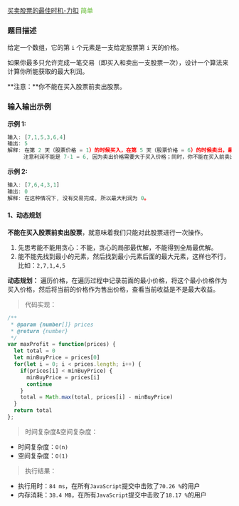 
[买卖股票的最佳时机-力扣](https://leetcode-cn.com/problems/best-time-to-buy-and-sell-stock/)
<span style="color: #5AB726">简单</span>

### 题目描述
给定一个数组，它的第 `i` 个元素是一支给定股票第 `i` 天的价格。

如果你最多只允许完成一笔交易（即买入和卖出一支股票一次），设计一个算法来计算你所能获取的最大利润。

**注意：**你不能在买入股票前卖出股票。

### 输入输出示例
**示例 1:**
```js
输入: [7,1,5,3,6,4]
输出: 5
解释: 在第 2 天（股票价格 = 1）的时候买入，在第 5 天（股票价格 = 6）的时候卖出，最大利润 = 6-1 = 5 。
     注意利润不能是 7-1 = 6, 因为卖出价格需要大于买入价格；同时，你不能在买入前卖出股票。
```
**示例 2:**
```js
输入: [7,6,4,3,1]
输出: 0
解释: 在这种情况下, 没有交易完成, 所以最大利润为 0。
```

#### 1、动态规划

**不能在买入股票前卖出股票**，就意味着我们只能对此股票进行一次操作。

1. 先思考能不能用贪心：不能，贪心的局部最优解，不能得到全局最优解。
2. 能不能先找到最小的元素，然后找到最小元素后面的最大元素，这样也不行，比如：`2,7,1,4,5`

**动态规划：**
遍历价格，在遍历过程中记录前面的最小价格，将这个最小价格作为买入价格，然后将当前的价格作为售出价格，查看当前收益是不是最大收益。

> 代码实现：

```js
/**
 * @param {number[]} prices
 * @return {number}
 */
var maxProfit = function(prices) {
  let total = 0
  let minBuyPrice = prices[0]
  for(let i = 0; i < prices.length; i++) {
    if(prices[i] < minBuyPrice) {
      minBuyPrice = prices[i]
      continue
    }
    total = Math.max(total, prices[i] - minBuyPrice)
  }
  return total
};
```

> 时间复杂度&空间复杂度：
- 时间复杂度：`O(n)`
- 空间复杂度：`O(1)`

> 执行结果：

- 执行用时：`84 ms`，在所有`JavaScript`提交中击败了`70.26 %`的用户
- 内存消耗：`38.4 MB`，在所有`JavaScript`提交中击败了`18.17 %`的用户
